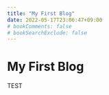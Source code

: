 ```yaml
---
title: "My First Blog"
date: 2022-05-17T23:06:47+09:00
# bookComments: false
# bookSearchExclude: false
---
```

# My First Blog
TEST